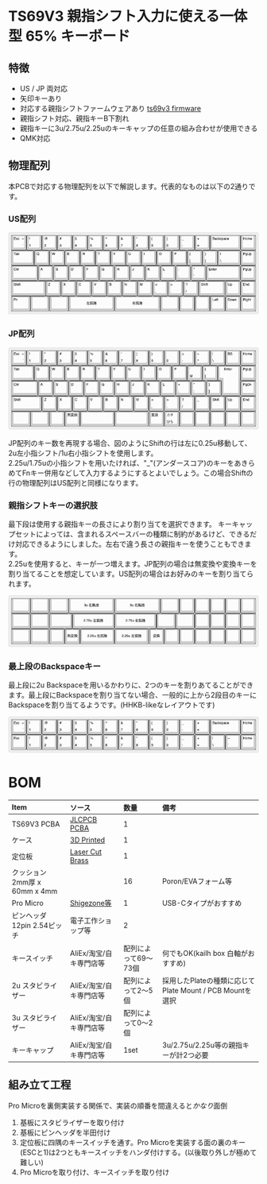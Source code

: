# TS69V3 親指シフト入力に使える一体型 65% キーボード

## 特徴

* US / JP 両対応
* 矢印キーあり
* 対応する親指シフトファームウェアあり [ts69v3 firmware](https://github.com/sadaoikebe/qmk_firmware/tree/master/keyboards/ts69/v3)
* 親指シフト対応、親指キーB下割れ
* 親指キーに3u/2.75u/2.25uのキーキャップの任意の組み合わせが使用できる
* QMK対応

## 物理配列

本PCBで対応する物理配列を以下で解説します。代表的なものは以下の2通りです。

### US配列
![US LAYOUT](layout-us.png "US LAYOUT")
<!--
["Esc\n\n~\n`","!\n1","@\n2","#\n3","$\n4","%\n5","^\n6","&\n7","*\n8","(\n9",")\n0","_\n-","+\n=",{w:2},"Backspace","Home"],
[{w:1.5},"Tab","Q","W","E","R","T","Y","U","I","O","P","{\n[","}\n]",{w:1.5},"|\n\\","PgUp"],
[{w:1.75},"Ctrl","A","S","D","F","G","H","J","K","L",":\n;","\"\n'",{w:2.25},"Enter","PgUp"],
[{w:2.25},"Shift","Z","X","C","V","B","N","M","<\n,",">\n.","?\n/",{w:1.75},"Shift","Up","End"],
[{a:7,w:1.25},"",{w:1.25},"",{w:1.25},"",{w:3},"3u 左親指",{w:3},"3u 右親指",{w:1.25},"","","","","",""],
-->

### JP配列
![JP LAYOUT](layout-jp.png "JP LAYOUT") 
<!--
["Esc\n\n~\n`","!\n1","\"\n2","#\n3","$\n4","%\n5","&\n6","'\n7","(\n8",")\n9","\n0","=\n-","~\n^","|\n\\","BS","Home"],
[{w:1.5},"Tab","Q","W","E","R","T","Y","U","I","O","P","`\n@","{\n[",{x:0.25,w:1.25,h:2,w2:1.5,h2:1,x2:-0.25},"Enter","PgUp"],
[{w:1.75},"Ctrl","A","S","D","F","G","H","J","K","L","+\n;","*\n:","}\n]",{x:1.25},"PgDn"],
[{w:2},"Shift","Z","X","C","V","B","N","M","<\n,",">\n.","?\n/","_","Shift","Up","End"],
[{w:1.25},"",{w:1.25},"","","無変換",{w:2.25},"",{w:2.25},"","変換","カタ\nひら","","","","",""],
-->
JP配列のキー数を再現する場合、図のようにShiftの行は左に0.25u移動して、2u左小指シフト/1u右小指シフトを使用します。  
2.25u/1.75uの小指シフトを用いたければ、"_"(アンダースコア)のキーをあきらめてFnキー併用などして入力するようにするとよいでしょう。この場合Shiftの行の物理配列はUS配列と同様になります。  

### 親指シフトキーの選択肢

最下段は使用する親指キーの長さにより割り当てを選択できます。
キーキャップセットによっては、含まれるスペースバーの種類に制約があるけど、できるだけ対応できるようにしました。左右で違う長さの親指キーを使うこともできます。  
2.25uを使用すると、キーが一つ増えます。JP配列の場合は無変換や変換キーを割り当てることを想定しています。US配列の場合はお好みのキーを割り当てられます。

![US R5 LAYOUT](layout-us-r5.png "US R5 LAYOUT") 
<!--
[{a:7,w:1.25},"",{w:1.25},"",{w:1.25},"",{w:3},"3u 左親指",{w:3},"3u 右親指",{w:1.25},"","","","","",""],
[{w:1.25},"",{w:1.25},"",{w:1.5},"",{w:2.75},"2.75u 左親指",{w:2.75},"2.75u 右親指",{w:1.25},"",{w:1.25},"","","","",""],
[{w:1.25},"",{w:1.25},"","","無変換",{w:2.25},"2.25u 左親指",{w:2.25},"2.25u 左親指","変換","","","","","",""]
-->

### 最上段のBackspaceキー

最上段に2u Backspaceを用いるかわりに、2つのキーを割りあてることができます。最上段にBackspaceを割り当てない場合、一般的に上から2段目のキーにBackspaceを割り当てるようです。(HHKB-likeなレイアウトです)

![US R1 LAYOUT](layout-us-r1.png "US R1 LAYOUT")
<!--
["Esc\n\n~\n`","!\n1","@\n2","#\n3","$\n4","%\n5","^\n6","&\n7","*\n8","(\n9",")\n0","_\n-","+\n=",{w:2},"Backspace","Home"],
["Esc","!\n1","@\n2","#\n3","$\n4","%\n5","^\n6","&\n7","*\n8","(\n9",")\n0","_\n-","+\n=","|\n\\","~\n`","Home"],
-->

# BOM

Item |ソース | 数量 |  備考
:--- | :--- | :--- | :---
TS69V3 PCBA | [JLCPCB PCBA](pcb/) | 1 |
ケース | [3D Printed](case/) | 1 | 
定位板 | [Laser Cut Brass](plate/) | 1 | 
クッション 2mm厚 x 60mm x 4mm | | 16 | Poron/EVAフォーム等
Pro Micro | [Shigezone等](https://www.shigezone.com/product/arduino-pro-micro/) | 1 | USB-Cタイプがおすすめ
ピンヘッダ 12pin 2.54ピッチ | 電子工作ショップ等 | 2 |
キースイッチ | AliEx/淘宝/自キ専門店等 | 配列によって69〜73個 | 何でもOK(kailh box 白軸がおすすめ)
2u スタビライザー | AliEx/淘宝/自キ専門店等 | 配列によって2〜5個 | 採用したPlateの種類に応じて Plate Mount / PCB Mountを選択
3u スタビライザー | AliEx/淘宝/自キ専門店等 | 配列によって0〜2個 | 
キーキャップ | AliEx/淘宝/自キ専門店等 | 1set | 3u/2.75u/2.25u等の親指キーが計2つ必要


## 組み立て工程

Pro Microを裏側実装する関係で、実装の順番を間違えると*かなり*面倒
1. 基板にスタビライザーを取り付け
2. 基板にピンヘッダを半田付け
3. 定位板に四隅のキースイッチを通す。Pro Microを実装する面の裏のキー(ESCと1)は2つともキースイッチをハンダ付けする。(以後取り外しが極めて難しい)
4. Pro Microを取り付け、キースイッチを取り付け

